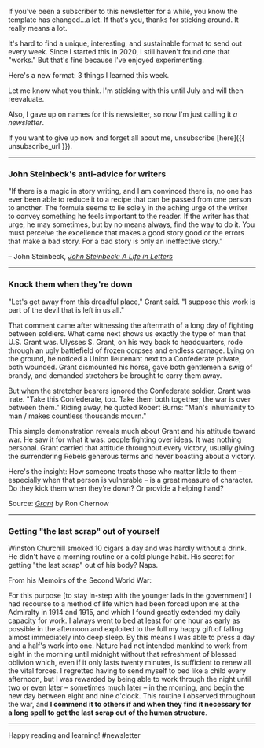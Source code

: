 
If you've been a subscriber to this newsletter for a while, you know the template has changed...a lot. If that's you, thanks for sticking around. It really means a lot.

It's hard to find a unique, interesting, and sustainable format to send out every week. Since I started this in 2020, I still haven't found one that "works." But that's fine because I've enjoyed experimenting.

Here's a new format: 3 things I learned this week.

Let me know what you think. I'm sticking with this until July and will then reevaluate.

Also, I gave up on names for this newsletter, so now I'm just calling it _a newsletter_.

If you want to give up now and forget all about me, unsubscribe [​here​]({{ unsubscribe_url }}).

---

### John Steinbeck's anti-advice for writers

"If there is a magic in story writing, and I am convinced there is, no one has ever been able to reduce it to a recipe that can be passed from one person to another. The formula seems to lie solely in the aching urge of the writer to convey something he feels important to the reader. If the writer has that urge, he may sometimes, but by no means always, find the way to do it. You must perceive the excellence that makes a good story good or the errors that make a bad story. For a bad story is only an ineffective story.”

– John Steinbeck, [​_John Steinbeck: A Life in Letters_​](https://a.co/d/ftJukVJ)

---

### Knock them when they're down

"Let's get away from this dreadful place," Grant said. "I suppose this work is part of the devil that is left in us all."

That comment came after witnessing the aftermath of a long day of fighting between soldiers. What came next shows us exactly the type of man that U.S. Grant was. Ulysses S. Grant, on his way back to headquarters, rode through an ugly battlefield of frozen corpses and endless carnage. Lying on the ground, he noticed a Union lieutenant next to a Confederate private, both wounded. Grant dismounted his horse, gave both gentlemen a swig of brandy, and demanded stretchers be brought to carry them away.

But when the stretcher bearers ignored the Confederate soldier, Grant was irate. "Take this Confederate, too. Take them both together; the war is over between them." Riding away, he quoted Robert Burns: "Man's inhumanity to man / makes countless thousands mourn."

This simple demonstration reveals much about Grant and his attitude toward war. He saw it for what it was: people fighting over ideas. It was nothing personal. Grant carried that attitude throughout every victory, usually giving the surrendering Rebels generous terms and never boasting about a victory.

Here's the insight: How someone treats those who matter little to them – especially when that person is vulnerable – is a great measure of character. Do they kick them when they're down? Or provide a helping hand?

Source: [​_Grant_​](https://a.co/d/6bVetLw) by Ron Chernow

---

### Getting "the last scrap" out of yourself

Winston Churchill smoked 10 cigars a day and was hardly without a drink. He didn't have a morning routine or a cold plunge habit. His secret for getting "the last scrap" out of his body? Naps.

From his Memoirs of the Second World War:

For this purpose [to stay in-step with the younger lads in the government] I had recourse to a method of life which had been forced upon me at the Admiralty in 1914 and 1915, and which I found greatly extended my daily capacity for work. I always went to bed at least for one hour as early as possible in the afternoon and exploited to the full my happy gift of falling almost immediately into deep sleep. By this means I was able to press a day and a half's work into one. Nature had not intended mankind to work from eight in the morning until midnight without that refreshment of blessed oblivion which, even if it only lasts twenty minutes, is sufficient to renew all the vital forces. I regretted having to send myself to bed like a child every afternoon, but I was rewarded by being able to work through the night until two or even later – sometimes much later – in the morning, and begin the new day between eight and nine o'clock. This routine I observed throughout the war, and **I commend it to others if and when they find it necessary for a long spell to get the last scrap out of the human structure**.

---

Happy reading and learning! #newsletter